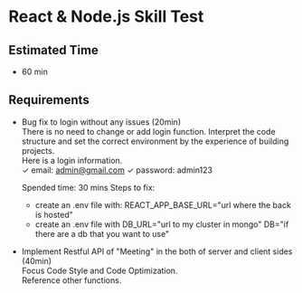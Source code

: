 # React & Node.js Skill Test

## Estimated Time

- 60 min

## Requirements

- Bug fix to login without any issues (20min) <br/>
  There is no need to change or add login function.
  Interpret the code structure and set the correct environment by the experience of building projects. <br/>
  Here is a login information. <br/>
  ✓ email: admin@gmail.com ✓ password: admin123

  Spended time: 30 mins
  Steps to fix:

  - create an .env file with:
    REACT_APP_BASE_URL="url where the back is hosted"
  - create an .env file with
    DB_URL="url to my cluster in mongo"
    DB="if there are a db that you want to use"

- Implement Restful API of "Meeting" in the both of server and client sides (40min)<br/>
  Focus Code Style and Code Optimization. <br/>
  Reference other functions.
